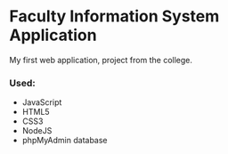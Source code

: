 # Faculty Information System Application

My first web application, project from the college.

### Used:
- JavaScript
- HTML5
- CSS3
- NodeJS
- phpMyAdmin database

